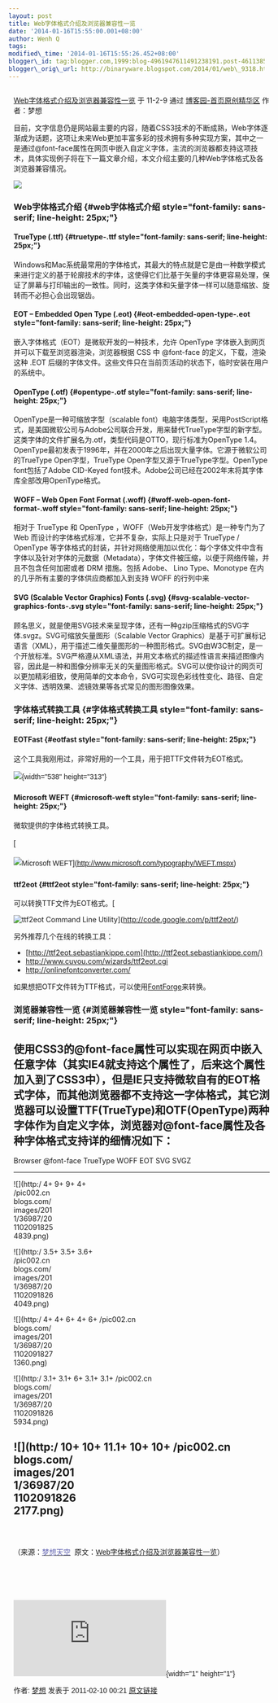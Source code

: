 ```yaml
--- 
layout: post 
title: Web字体格式介绍及浏览器兼容性一览 
date: '2014-01-16T15:55:00.001+08:00' 
author: Wenh Q
tags:
modified\_time: '2014-01-16T15:55:26.452+08:00' 
blogger\_id: tag:blogger.com,1999:blog-4961947611491238191.post-4611385938932358024
blogger\_orig\_url: http://binaryware.blogspot.com/2014/01/web\_9318.html
---
```

<div dir="ltr">

<div class="gmail_quote">

<div style="margin: 0px 10px; overflow: auto; width: 100%;">

[Web字体格式介绍及浏览器兼容性一览](http://www.cnblogs.com/lhb25/archive/2011/02/10/1950473.html) 于
11-2-9 通过 [博客园-首页原创精华区](http://www.cnblogs.com/) 作者：梦想
<div style="font-family: sans-serif;">




</div>

<div>

目前，文字信息仍是网站最主要的内容，随着CSS3技术的不断成熟，Web字体逐渐成为话题，这项让未来Web更加丰富多彩的技术拥有多种实现方案，其中之一是通过@font-face属性在网页中嵌入自定义字体，主流的浏览器都支持这项技术，具体实现例子将在下一篇文章介绍，本文介绍主要的几种Web字体格式及各浏览器兼容情况。
<div style="font-family: sans-serif; line-height: 25px;">

![](http://pic002.cnblogs.com/images/2011/36987/2011020917290036.png)

</div>

### Web字体格式介绍 {#web字体格式介绍 style="font-family: sans-serif; line-height: 25px;"}

#### TrueType (.ttf) {#truetype-.ttf style="font-family: sans-serif; line-height: 25px;"}

Windows和Mac系统最常用的字体格式，其最大的特点就是它是由一种数学模式来进行定义的基于轮廓技术的字体，这使得它们比基于矢量的字体更容易处理，保证了屏幕与打印输出的一致性。同时，这类字体和矢量字体一样可以随意缩放、旋转而不必担心会出现锯齿。
#### EOT – Embedded Open Type (.eot) {#eot-embedded-open-type-.eot style="font-family: sans-serif; line-height: 25px;"}

嵌入字体格式（EOT）是微软开发的一种技术，允许 OpenType
字体嵌入到网页并可以下载至浏览器渲染，浏览器根据 CSS 中 @font-face
的定义，下载，渲染这种 .EOT
后缀的字体文件。这些文件只在当前页活动的状态下，临时安装在用户的系统中。
#### OpenType (.otf) {#opentype-.otf style="font-family: sans-serif; line-height: 25px;"}

OpenType是一种可缩放字型（scalable
font）电脑字体类型，采用PostScript格式，是美国微软公司与Adobe公司联合开发，用来替代TrueType字型的新字型。这类字体的文件扩展名为.otf，类型代码是OTTO，现行标准为OpenType
1.4。OpenType最初发表于1996年，并在2000年之后出现大量字体。它源于微软公司的TrueType
Open字型，TrueType Open字型又源于TrueType字型。OpenType font包括了Adobe
CID-Keyed
font技术。Adobe公司已经在2002年末将其字体库全部改用OpenType格式。
#### WOFF – Web Open Font Format (.woff) {#woff-web-open-font-format-.woff style="font-family: sans-serif; line-height: 25px;"}

相对于 TrueType 和 OpenType ，WOFF（Web开发字体格式）是一种专门为了 Web
而设计的字体格式标准，它并不复杂，实际上只是对于 TrueType / OpenType
等字体格式的封装，并针对网络使用加以优化：每个字体文件中含有字体以及针对字体的元数据（Metadata），字体文件被压缩，以便于网络传输，并且不包含任何加密或者
DRM 措施。包括 Adobe、 Lino Type、Monotype
在内的几乎所有主要的字体供应商都加入到支持 WOFF 的行列中来
#### SVG (Scalable Vector Graphics) Fonts (.svg) {#svg-scalable-vector-graphics-fonts-.svg style="font-family: sans-serif; line-height: 25px;"}

顾名思义，就是使用SVG技术来呈现字体，还有一种gzip压缩格式的SVG字体.svgz。SVG可缩放矢量图形（Scalable
Vector
Graphics）是基于可扩展标记语言（XML），用于描述二维矢量图形的一种图形格式。SVG由W3C制定，是一个开放标准。SVG严格遵从XML语法，并用文本格式的描述性语言来描述图像内容，因此是一种和图像分辨率无关的矢量图形格式。SVG可以使你设计的网页可以更加精彩细致，使用简单的文本命令，SVG可实现色彩线性变化、路径、自定义字体、透明效果、滤镜效果等各式常见的图形图像效果。
### 字体格式转换工具 {#字体格式转换工具 style="font-family: sans-serif; line-height: 25px;"}

#### EOTFast {#eotfast style="font-family: sans-serif; line-height: 25px;"}

这个工具我刚用过，非常好用的一个工具，用于把TTF文件转为EOT格式。
<div style="font-family: sans-serif; line-height: 25px;">

![](http://pic002.cnblogs.com/images/2011/36987/2011020917200658.jpg){width="538"
height="313"}

</div>

#### Microsoft WEFT {#microsoft-weft style="font-family: sans-serif; line-height: 25px;"}

微软提供的字体格式转换工具。
<div style="font-family: sans-serif; line-height: 25px;">

[

![Microsoft
WEFT](http://themeforest.s3.amazonaws.com/113_fontFace/images/weft.png)](http://www.microsoft.com/typography/WEFT.mspx)

</div>

#### ttf2eot {#ttf2eot style="font-family: sans-serif; line-height: 25px;"}

可以转换TTF文件为EOT格式。[

![ttf2eot Command Line
Utility](http://themeforest.s3.amazonaws.com/113_fontFace/images/ttf2eot.png)](http://code.google.com/p/ttf2eot/)

另外推荐几个在线的转换工具：
-   [http://ttf2eot.sebastiankippe.com](http://ttf2eot.sebastiankippe.com/)
-   <http://www.cuvou.com/wizards/ttf2eot.cgi>
-   <http://onlinefontconverter.com/>

如果想把OTF文件转为TTF格式，可以使用[FontForge](http://fontforge.sourceforge.net/)来转换。
### 浏览器兼容性一览 {#浏览器兼容性一览 style="font-family: sans-serif; line-height: 25px;"}

使用CSS3的@font-face属性可以实现在网页中嵌入任意字体（其实IE4就支持这个属性了，后来这个属性加入到了CSS3中），但是IE只支持微软自有的EOT格式字体，而其他浏览器都不支持这一字体格式，其它浏览器可以设置TTF(TrueType)和OTF(OpenType)两种字体作为自定义字体，浏览器对@font-face属性及各种字体格式支持详的细情况如下：
  ----------------------------------------------------------------------------
  Browser    @font-face TrueType   WOFF       EOT        SVG        SVGZ
  ---------- ---------- ---------- ---------- ---------- ---------- ----------
  ![](http:/ 4+         9+         9+         4+                    
  /pic002.cn                                                        
  blogs.com/                                                        
  images/201                                                        
  1/36987/20                                                        
  1102091825                                                        
  4839.png)                                                         

  ![](http:/ 3.5+       3.5+       3.6+                             
  /pic002.cn                                                        
  blogs.com/                                                        
  images/201                                                        
  1/36987/20                                                        
  1102091826                                                        
  4049.png)                                                         

  ![](http:/ 4+         4+         6+                    4+         6+
  /pic002.cn                                                        
  blogs.com/                                                        
  images/201                                                        
  1/36987/20                                                        
  1102091827                                                        
  1360.png)                                                         

  ![](http:/ 3.1+       3.1+       6+                    3.1+       3.1+
  /pic002.cn                                                        
  blogs.com/                                                        
  images/201                                                        
  1/36987/20                                                        
  1102091826                                                        
  5934.png)                                                         

  ![](http:/ 10+        10+        11.1+                 10+        10+
  /pic002.cn                                                        
  blogs.com/                                                        
  images/201                                                        
  1/36987/20                                                        
  1102091826                                                        
  2177.png)                                                         
  ----------------------------------------------------------------------------

<div style="font-family: sans-serif; line-height: 25px;">

 

</div>

<div style="font-family: sans-serif; line-height: 25px;">

（来源：[<span
style="color: #6466b3;">梦想天空</span>](http://www.cnblogs.com/lhb25/) 
原文：[Web字体格式介绍及浏览器兼容性一览](http://www.cnblogs.com/lhb25/archive/2011/02/10/1950473.html)）

</div>

<div
style="font-family: sans-serif; line-height: 25px; min-height: 1px; overflow: hidden; width: 1px;">

﻿

</div>

</div>

<div style="font-family: sans-serif;">

![](http://www.cnblogs.com/aggbug/1950473.html?type=0){width="1"
height="1"}

</div>

<div style="font-family: sans-serif;">

作者: [梦想](http://www.cnblogs.com/) 发表于 2011-02-10 00:21
[原文链接](http://www.cnblogs.com/lhb25/archive/2011/02/10/1950473.html)

</div>

</div>

</div>

</div>
